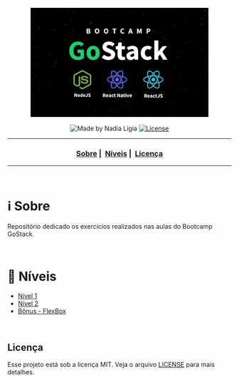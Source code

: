 <p align="center">
  <img src="assets/logo.jpg" width="400">
</p>

<p align="center">
  <img alt="Made by Nadia Ligia" src="https://img.shields.io/badge/made%20by-Nadia%20Ligia-informational">
  
  <a href="license.md">
  <img alt="License" src="https://img.shields.io/badge/License-MIT-informational">
  </a>
</p>

___

<h3 align="center">
  <a href="#information_source-sobre">Sobre</a>&nbsp;|&nbsp;
  <a href="#book-niveis">Níveis</a>&nbsp;|&nbsp;
  <a href="#licença">Licença</a>
</h3>

___

<br>

# :information_source: Sobre

Repositório dedicado os exercícios realizados nas aulas do Bootcamp GoStack.

<br>

# :book: Níveis

- [Nível 1](GoStack-N1)
- [Nível 2](GoStack-N2)
- [Bônus - FlexBox](FlexBox)


<br>

## Licença 

Esse projeto está sob a licença MIT. Veja o arquivo [LICENSE](LICENSE) para mais detalhes.